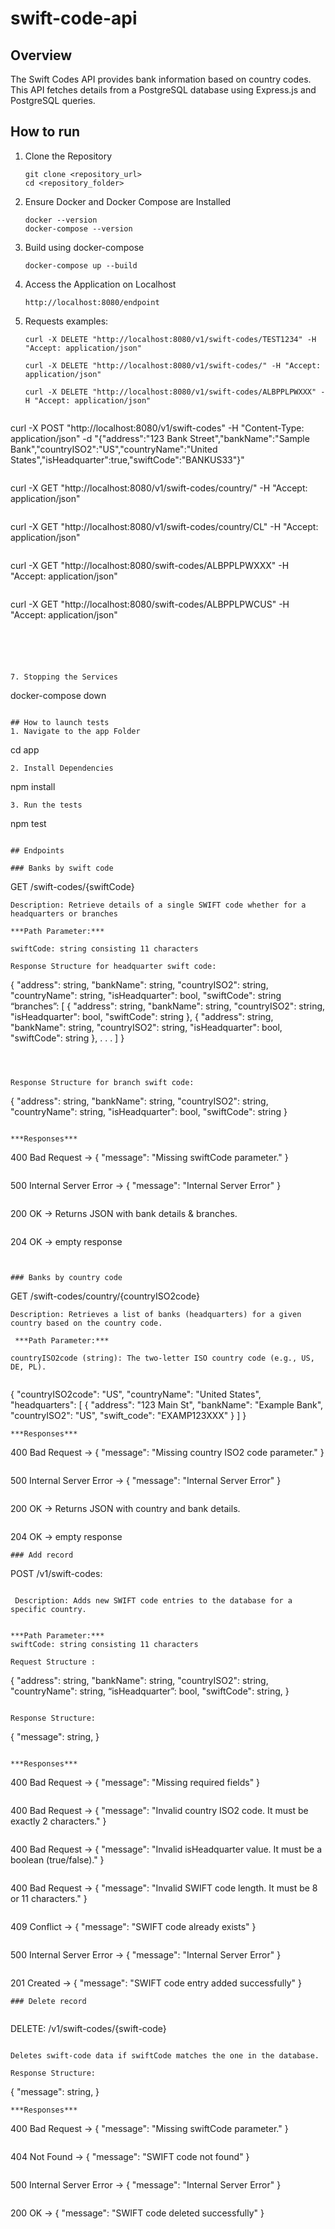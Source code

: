 # swift-code-api

## Overview
The Swift Codes API provides bank information based on country codes. This API fetches details from a PostgreSQL database using Express.js and PostgreSQL queries.

## How to run

1. Clone the Repository
   ```
   git clone <repository_url>
   cd <repository_folder>
   ```
2. Ensure Docker and Docker Compose are Installed
   ```
   docker --version
   docker-compose --version
   ```
3. Build using docker-compose
   ```
   docker-compose up --build
   ```
4. Access the Application on Localhost
   ```
   http://localhost:8080/endpoint
   ```
5. Requests examples:
   
   ```
   curl -X DELETE "http://localhost:8080/v1/swift-codes/TEST1234" -H "Accept: application/json"
   ```
   ```
   curl -X DELETE "http://localhost:8080/v1/swift-codes/" -H "Accept: application/json"
   ```
   ```
   curl -X DELETE "http://localhost:8080/v1/swift-codes/ALBPPLPWXXX" -H "Accept: application/json"
   ```
   ```
curl -X POST "http://localhost:8080/v1/swift-codes" -H "Content-Type: application/json" -d "{\"address\":\"123 Bank Street\",\"bankName\":\"Sample Bank\",\"countryISO2\":\"US\",\"countryName\":\"United States\",\"isHeadquarter\":true,\"swiftCode\":\"BANKUS33\"}"

   ```

```
curl -X GET "http://localhost:8080/v1/swift-codes/country/" -H "Accept: application/json"
```
```
curl -X GET "http://localhost:8080/v1/swift-codes/country/CL" -H "Accept: application/json"
```
```
curl -X GET "http://localhost:8080/swift-codes/ALBPPLPWXXX" -H "Accept: application/json"
```
```
curl -X GET "http://localhost:8080/swift-codes/ALBPPLPWCUS" -H "Accept: application/json"
```




   
7. Stopping the Services
   ```
   docker-compose down
   ```
   
## How to launch tests
1. Navigate to the app Folder
   ```
   cd app
   ```
2. Install Dependencies
   ```
   npm install
   ```
3. Run the tests
   ```
   npm test
   ```

## Endpoints

### Banks by swift code

```
GET /swift-codes/{swiftCode}
```
Description: Retrieve details of a single SWIFT code whether for a headquarters or branches  

***Path Parameter:***

swiftCode: string consisting 11 characters

Response Structure for headquarter swift code:
```
{
    "address": string,
    "bankName": string,
    "countryISO2": string,
    "countryName": string,
    "isHeadquarter": bool,
    "swiftCode": string
    “branches”: [
          {
          "address": string,
          "bankName": string,
          "countryISO2": string,
          "isHeadquarter": bool,
          "swiftCode": string
          },
          {
          "address": string,
          "bankName": string,
          "countryISO2": string,
          "isHeadquarter": bool,
          "swiftCode": string
          }, . . .
    ]
}
```



Response Structure for branch swift code: 
```
{
    "address": string,
    "bankName": string,
    "countryISO2": string,
    "countryName": string,
    "isHeadquarter": bool,
    "swiftCode": string
}
```

***Responses***
```
400 Bad Request → { "message": "Missing swiftCode parameter." }
```
```
500 Internal Server Error → { "message": "Internal Server Error" }
```
```
200 OK → Returns JSON with bank details & branches.
```
```
204 OK -> empty response
```


### Banks by country code 

```
GET /swift-codes/country/{countryISO2code}
```
Description: Retrieves a list of banks (headquarters) for a given country based on the country code.

 ***Path Parameter:***

countryISO2code (string): The two-letter ISO country code (e.g., US, DE, PL).


```
{
  "countryISO2code": "US",
  "countryName": "United States",
  "headquarters": [
    {
      "address": "123 Main St",
      "bankName": "Example Bank",
      "countryISO2": "US",
      "swift_code": "EXAMP123XXX"
    }
  ]
}
```
***Responses***
```
400 Bad Request → { "message": "Missing country ISO2 code parameter." }
```
```
500 Internal Server Error → { "message": "Internal Server Error" }
```
```
200 OK → Returns JSON with country and bank details.
```
```
204 OK -> empty response
```
### Add record

```
POST /v1/swift-codes:
```

 Description: Adds new SWIFT code entries to the database for a specific country.


***Path Parameter:***
swiftCode: string consisting 11 characters

Request Structure :

```
{
    "address": string,
    "bankName": string,
    "countryISO2": string,
    "countryName": string,
    “isHeadquarter”: bool,
    "swiftCode": string,
}
```

Response Structure: 

```
{
    "message": string,
}

```

***Responses***

```
400 Bad Request → { "message": "Missing required fields" }
```
```
400 Bad Request → { "message": "Invalid country ISO2 code. It must be exactly 2 characters." }
```
```
400 Bad Request → { "message": "Invalid isHeadquarter value. It must be a boolean (true/false)." }
```
```
400 Bad Request → { "message": "Invalid SWIFT code length. It must be 8 or 11 characters." }
```
```
409 Conflict → { "message": "SWIFT code already exists" }
```
```
500 Internal Server Error → { "message": "Internal Server Error" }
```
```
201 Created → { "message": "SWIFT code entry added successfully" }
```
### Delete record


```
DELETE:  /v1/swift-codes/{swift-code}
```

Deletes swift-code data if swiftCode matches the one in the database.

Response Structure: 

```
{
    "message": string,
}
```
***Responses***

```
400 Bad Request → { "message": "Missing swiftCode parameter." }
```
```
404 Not Found → { "message": "SWIFT code not found" }
```
```
500 Internal Server Error → { "message": "Internal Server Error" }
```
```
200 OK → { "message": "SWIFT code deleted successfully" }
```
